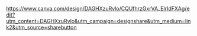 https://www.canva.com/design/DAGHXzuRvlo/CQUfhrzGxrVA_ElrIdFXAg/edit?utm_content=DAGHXzuRvlo&utm_campaign=designshare&utm_medium=link2&utm_source=sharebutton
